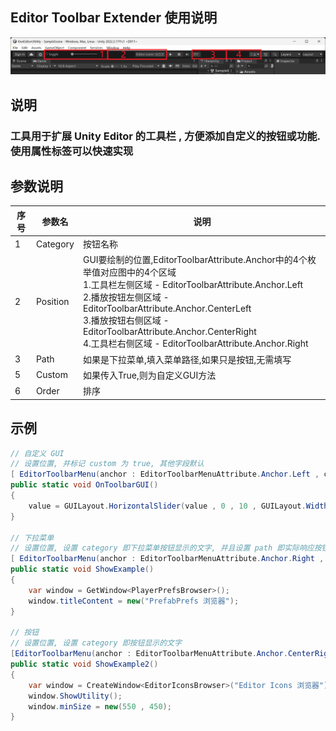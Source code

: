 Editor Toolbar Extender 使用说明
---
![1.png](src/1.png)
## 说明

### 工具用于扩展 Unity Editor 的工具栏 , 方便添加自定义的按钮或功能. 使用属性标签可以快速实现

## 参数说明

| 序号 | 参数名      | 说明                                                                                                                                                                                                                                                                                  |
|----|----------|-------------------------------------------------------------------------------------------------------------------------------------------------------------------------------------------------------------------------------------------------------------------------------------|
| 1  | Category | 按钮名称                                                                                                                                                                                                                                                                                |
| 2  | Position | GUI要绘制的位置,EditorToolbarAttribute.Anchor中的4个枚举值对应图中的4个区域<br/>1.工具栏左侧区域 - EditorToolbarAttribute.Anchor.Left<br/>2.播放按钮左侧区域 - EditorToolbarAttribute.Anchor.CenterLeft<br/>3.播放按钮右侧区域 - EditorToolbarAttribute.Anchor.CenterRight<br/>4.工具栏右侧区域 - EditorToolbarAttribute.Anchor.Right |
| 3  | Path     | 如果是下拉菜单,填入菜单路径,如果只是按钮,无需填写                                                                                                                                                                                                                                                          |
| 5  | Custom   | 如果传入True,则为自定义GUI方法                                                                                                                                                                                                                                                                 |
| 6  | Order    | 排序                                                                                                                                                                                                                                                                                  |

## 示例

```csharp
// 自定义 GUI
// 设置位置, 并标记 custom 为 true, 其他字段默认
[ EditorToolbarMenu(anchor : EditorToolbarMenuAttribute.Anchor.Left , custom : true , order : 10) ]
public static void OnToolbarGUI()
{
    value = GUILayout.HorizontalSlider(value , 0 , 10 , GUILayout.Width(100));
}

// 下拉菜单
// 设置位置, 设置 category 即下拉菜单按钮显示的文字, 并且设置 path 即实际响应按钮在下拉菜单中的层级 
[ EditorToolbarMenu(anchor : EditorToolbarMenuAttribute.Anchor.Right , category : "工具" , path : "PrefabPrefs 浏览器") ]
public static void ShowExample()
{
    var window = GetWindow<PlayerPrefsBrowser>();
    window.titleContent = new("PrefabPrefs 浏览器");
}

// 按钮
// 设置位置, 设置 category 即按钮显示的文字 
[EditorToolbarMenu(anchor : EditorToolbarMenuAttribute.Anchor.CenterRight , category : "Editor Icons 浏览器") ]
public static void ShowExample2()
{
    var window = CreateWindow<EditorIconsBrowser>("Editor Icons 浏览器");
    window.ShowUtility();
    window.minSize = new(550 , 450);
}
```

